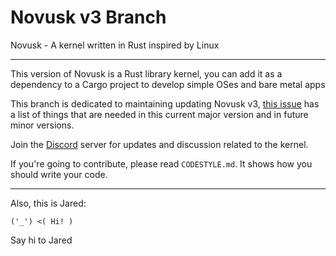 # Novusk v3 Branch

Novusk - A kernel written in Rust inspired by Linux


---

This version of Novusk is a Rust library kernel, you can add it as a dependency to a Cargo project to develop simple 
OSes and bare metal apps

This branch is dedicated to maintaining updating Novusk v3, 
[this issue](https://github.com/NathanMcMillan54/novusk/issues/14) has a list of things that are needed in this current 
major version and in future minor versions.

Join the [Discord](https://discord.gg/hcVcCugVFP) server for updates and discussion related to the kernel.

If you're going to contribute, please read ``CODESTYLE.md``. It shows how you should write your code.

---

Also, this is Jared:
```commandline
('_') <( Hi! )
```

Say hi to Jared
